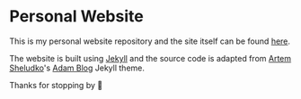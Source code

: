 # Personal Website

This is my personal website repository and the site itself can be found [here](mohamedtayeh.com).

The website is built using [Jekyll](https://jekyllrb.com/) and the source code is adapted from [Artem Sheludko](https://github.com/artemsheludko)'s [Adam Blog](https://github.com/artemsheludko/adam-blog) Jekyll theme.

Thanks for stopping by 🎈
